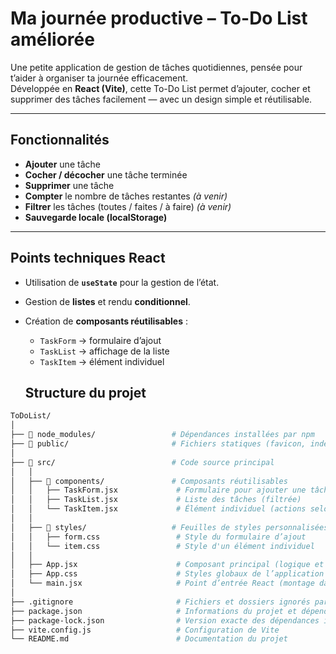 # Ma journée productive – To-Do List améliorée

Une petite application de gestion de tâches quotidiennes, pensée pour t’aider à organiser ta journée efficacement.  
Développée en **React (Vite)**, cette To-Do List permet d’ajouter, cocher et supprimer des tâches facilement — avec un design simple et réutilisable.

---

## Fonctionnalités

- **Ajouter** une tâche  
- **Cocher / décocher** une tâche terminée  
- **Supprimer** une tâche  
- **Compter** le nombre de tâches restantes *(à venir)*  
- **Filtrer** les tâches (toutes / faites / à faire) *(à venir)*  
- **Sauvegarde locale (localStorage)**

---

## Points techniques React

- Utilisation de **`useState`** pour la gestion de l’état.  
- Gestion de **listes** et rendu **conditionnel**.  
- Création de **composants réutilisables** :
  - `TaskForm` → formulaire d’ajout  
  - `TaskList` → affichage de la liste  
  - `TaskItem` → élément individuel

  ## Structure du projet

```bash
ToDoList/
│
├── 📁 node_modules/                 # Dépendances installées par npm
├── 📁 public/                       # Fichiers statiques (favicon, index.html)
│
├── 📁 src/                          # Code source principal
│   │
│   ├── 📁 components/               # Composants réutilisables
│   │   ├── TaskForm.jsx             # Formulaire pour ajouter une tâche
│   │   ├── TaskList.jsx             # Liste des tâches (filtrée)
│   │   └── TaskItem.jsx             # Élément individuel (actions selon le filtre)
│   │
│   ├── 📁 styles/                   # Feuilles de styles personnalisées
│   │   ├── form.css                 # Style du formulaire d’ajout
│   │   └── item.css                 # Style d'un élément individuel
│   │
│   ├── App.jsx                      # Composant principal (logique et affichage global)
│   ├── App.css                      # Styles globaux de l’application
│   └── main.jsx                     # Point d’entrée React (montage dans le DOM)
│
├── .gitignore                       # Fichiers et dossiers ignorés par Git
├── package.json                     # Informations du projet et dépendances
├── package-lock.json                # Version exacte des dépendances installées
├── vite.config.js                   # Configuration de Vite
└── README.md                        # Documentation du projet
```
